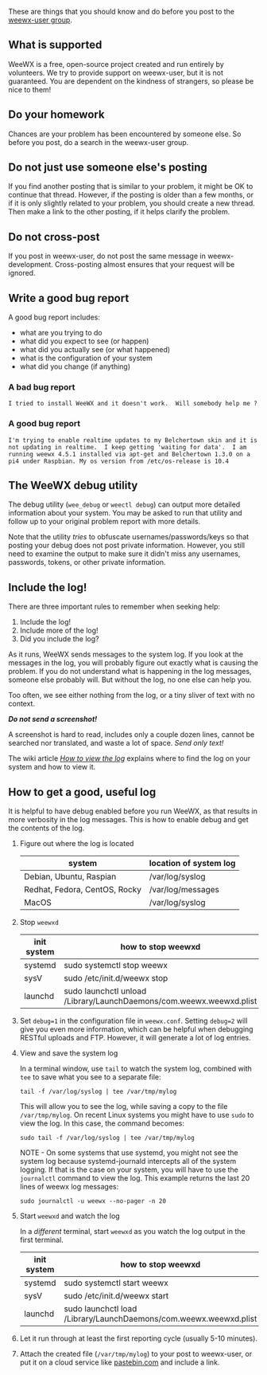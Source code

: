 These are things that you should know and do before you post to the [weewx-user group](https://groups.google.com/forum/#!forum/weewx-user).

## What is supported

WeeWX is a free, open-source project created and run entirely by volunteers. We try
to provide support on weewx-user, but it is not guaranteed. You are dependent
on the kindness of strangers, so please be nice to them!

## Do your homework

Chances are your problem has been encountered by someone else. So before you post,
do a search in the weewx-user group.

## Do not just use someone else's posting

If you find another posting that is similar to your problem, it might be OK
to continue that thread. However, if the posting is older than a few months,
or if it is only slightly related to your problem, you should create a new
thread.  Then make a link to the other posting, if it helps clarify the problem.

## Do not cross-post

If you post in weewx-user, do not post the same message in weewx-development.
Cross-posting almost ensures that your request will be ignored.

## Write a good bug report

A good bug report includes:
* what are you trying to do
* what did you expect to see (or happen)
* what did you actually see (or what happened)
* what is the configuration of your system
* what did you change (if anything)

### A bad bug report
```
I tried to install WeeWX and it doesn't work.  Will somebody help me ?
```

### A good bug report
```
I'm trying to enable realtime updates to my Belchertown skin and it is 
not updating in realtime.  I keep getting 'waiting for data'.  I am 
running weewx 4.5.1 installed via apt-get and Belchertown 1.3.0 on a 
pi4 under Raspbian. My os version from /etc/os-release is 10.4
```

## The WeeWX debug utility

The debug utility (`wee_debug` or `weectl debug`) can output more detailed information about your system.  You may be asked to run that utility and follow up to your original problem report with more details.

Note that the utility *tries* to obfuscate usernames/passwords/keys so that posting your debug does not post private information.  However, you still need to examine the output to make sure it didn't miss any usernames, passwords, tokens, or other private information.

## Include the log!

There are three important rules to remember when seeking help:

1. Include the log!
2. Include more of the log!
3. Did you include the log?

As it runs, WeeWX sends messages to the system log. If you look at the messages in
the log, you will probably figure out exactly what is causing the problem.  If you
do not understand what is happening in the log messages, someone else probably will.
But without the log, no one else can help you.

Too often, we see either nothing from the log, or a tiny sliver of text with no context. 

_**Do not send a screenshot!**_

A screenshot is hard to read, includes only a couple dozen lines, cannot be searched nor
translated, and waste a lot of space. _Send only text!_

The wiki article [*How to view the log*](view-logs) explains where to find the log on
your system and how to view it.

## How to get a good, useful log

It is helpful to have debug enabled before you run WeeWX, as that results in more
verbosity in the log messages.  This is how to enable debug and get the contents
of the log.

1. Figure out where the log is located

    | system                        | location of system log |
    |-------------------------------|------------------------|
    | Debian, Ubuntu, Raspian       | /var/log/syslog        |
    | Redhat, Fedora, CentOS, Rocky | /var/log/messages      |
    | MacOS                         | /var/log/syslog        |
    
2. Stop `weewxd`

    | init system | how to stop weewxd          |
    |-------------|-----------------------------|
    | systemd     | sudo systemctl stop weewx   |
    | sysV        | sudo /etc/init.d/weewx stop |
    | launchd     | sudo launchctl unload /Library/LaunchDaemons/com.weewx.weewxd.plist |
 
3. Set `debug=1` in the configuration file in `weewx.conf`. Setting `debug=2`
   will give you even more information, which can be helpful when debugging
   RESTful uploads and FTP. However, it will generate a lot of log entries.
 
4. View and save the system log

    In a terminal window, use `tail` to watch the system log, combined
    with `tee` to save what you see to a separate file:

       tail -f /var/log/syslog | tee /var/tmp/mylog

   This will allow you to see the log, while saving a copy to the file
   `/var/tmp/mylog`. On recent Linux systems you might have to use `sudo`
   to view the log. In this case, the command becomes:

       sudo tail -f /var/log/syslog | tee /var/tmp/mylog
 
   NOTE - On some systems that use systemd, you might not see the system log
   because systemd-journald intercepts all of the system logging.  If that is
   the case on your system, you will have to use the `journalctl` command to
   view the log. This example returns the last 20 lines of weewx log messages:

       sudo journalctl -u weewx --no-pager -n 20

5. Start `weewxd` and watch the log

    In a _different_ terminal, start `weewxd` as you watch the log
    output in the first terminal.

    | init system | how to stop weewxd          |
    |-------------|-----------------------------|
    | systemd     | sudo systemctl start weewx   |
    | sysV        | sudo /etc/init.d/weewx start |
    | launchd     | sudo launchctl load /Library/LaunchDaemons/com.weewx.weewxd.plist |
 
6. Let it run through at least the first reporting cycle (usually 5-10 minutes).
 
7. Attach the created file (`/var/tmp/mylog`) to your post to weewx-user, or put
   it on a cloud service like [pastebin.com](http://pastebin.com/) and include a
   link.
